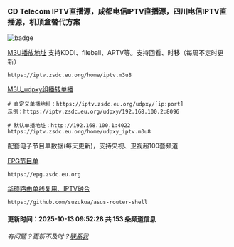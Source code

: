 ### CD Telecom IPTV直播源，成都电信IPTV直播源，四川电信IPTV直播源，机顶盒替代方案
![badge](https://cnb.cool/zdcorg/m3u/-/badge/git/latest/ci/git-clone-yyds)

[M3U播放地址](https://iptv.zsdc.eu.org/home/iptv.m3u8) 支持KODI、fileball、APTV等。支持回看、时移（每周不定时更新）

    https://iptv.zsdc.eu.org/home/iptv.m3u8

[M3U_udpxy组播转单播](https://iptv.zsdc.eu.org/home/udpxy_iptv.m3u8)

    # 自定义单播地址：https://iptv.zsdc.eu.org/udpxy/[ip:port]
    示例：https://iptv.zsdc.eu.org/udpxy/192.168.100.2:8096

    # 默认单播地址：http://192.168.100.1:4022
    https://iptv.zsdc.eu.org/home/udpxy_iptv.m3u8

配套电子节目单数据(每天更新)，支持央视、卫视超100套频道

[EPG节目单](https://epg.zsdc.eu.org)
        
    https://epg.zsdc.eu.org

[华硕路由单线复用、IPTV融合](https://github.com/suzukua/asus-router-shell)

    https://github.com/suzukua/asus-router-shell

#### 更新时间：2025-10-13 09:52:28 共 153 条频道信息

###### 有问题？更新不及时？[联系我](https://github.com/suzukua/iptv-cd-telecom/issues)
